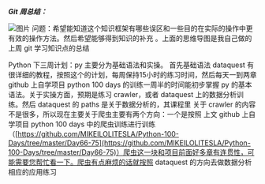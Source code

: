 ***Git 周总结：***


![图片](https://uploader.shimo.im/f/AfjN0h4lGL8eKdeI.png!thumbnail)
问题：希望能知道这个知识框架有哪些误区和一些目的在实际的操作中更有效的操作方法。然后希望能够得到知识的补充 。上面的思维导图是我自己做的上周 git 学习知识点的总结

Python 下三周计划：py 主要分为基础语法和实操。
首先基础语法 dataquest 有很详细的教程，按照这个的计划，每周保持15小时的练习时间，然后每天一到两章 github 上自学项目 python 100 days  的训练一周半的时间能初步掌握 py 的基本语法。关于实操方面，预期是练习 crawler，或者 dataquest 上的数据分析训练。然后 dataquest 的 paths 是关于数据分析的，其课程里 关于 crawler 的内容不是很多，所以现在主要关于爬虫主要有两个方向：一个是按照 上文 github 上自学项目 python 100 days 中的爬虫训练进行训练（[https://github.com/MIKEILOLITESLA/Python-100-Days/tree/master/Day66-75](https://github.com/MIKEILOLITESLA/Python-100-Days/tree/master/Day66-75)）爬虫这一块和项目前面好多章有连贯性，可能需要您帮忙看一下。爬虫有点麻烦的话就按照 dataquest 的方向去做数据分析相应的应用练习
